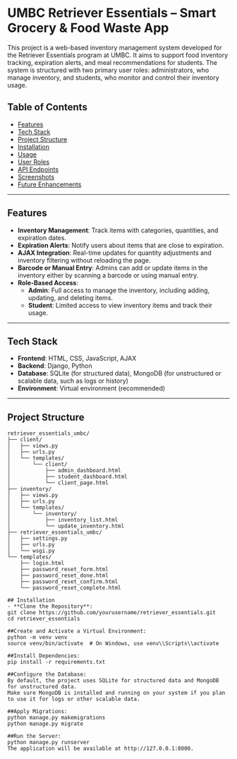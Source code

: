 # UMBC Retriever Essentials – Smart Grocery & Food Waste App

This project is a web-based inventory management system developed for the Retriever Essentials program at UMBC. It aims to support food inventory tracking, expiration alerts, and meal recommendations for students. The system is structured with two primary user roles: administrators, who manage inventory, and students, who monitor and control their inventory usage.

## Table of Contents
- [Features](#features)
- [Tech Stack](#tech-stack)
- [Project Structure](#project-structure)
- [Installation](#installation)
- [Usage](#usage)
- [User Roles](#user-roles)
- [API Endpoints](#api-endpoints)
- [Screenshots](#screenshots)
- [Future Enhancements](#future-enhancements)

---

## Features

- **Inventory Management**: Track items with categories, quantities, and expiration dates.
- **Expiration Alerts**: Notify users about items that are close to expiration.
- **AJAX Integration**: Real-time updates for quantity adjustments and inventory filtering without reloading the page.
- **Barcode or Manual Entry**: Admins can add or update items in the inventory either by scanning a barcode or using manual entry.
- **Role-Based Access**: 
  - **Admin**: Full access to manage the inventory, including adding, updating, and deleting items.
  - **Student**: Limited access to view inventory items and track their usage.

---

## Tech Stack

- **Frontend**: HTML, CSS, JavaScript, AJAX
- **Backend**: Django, Python
- **Database**: SQLite (for structured data), MongoDB (for unstructured or scalable data, such as logs or history)
- **Environment**: Virtual environment (recommended)

---

## Project Structure

```plaintext
retriever_essentials_umbc/
├── client/
│   ├── views.py
│   ├── urls.py
│   └── templates/
│       └── client/
│           ├── admin_dashboard.html
│           ├── student_dashboard.html
│           └── client_page.html
├── inventory/
│   ├── views.py
│   ├── urls.py
│   └── templates/
│       └── inventory/
│           ├── inventory_list.html
│           └── update_inventory.html
├── retriever_essentials_umbc/
│   ├── settings.py
│   ├── urls.py
│   └── wsgi.py
└── templates/
    ├── login.html
    ├── password_reset_form.html
    ├── password_reset_done.html
    ├── password_reset_confirm.html
    └── password_reset_complete.html

## Installation
- **Clone the Repository**:
git clone https://github.com/yourusername/retriever_essentials.git
cd retriever_essentials

##Create and Activate a Virtual Environment:
python -m venv venv
source venv/bin/activate  # On Windows, use venv\\Scripts\\activate

##Install Dependencies:
pip install -r requirements.txt

##Configure the Database:
By default, the project uses SQLite for structured data and MongoDB for unstructured data.
Make sure MongoDB is installed and running on your system if you plan to use it for logs or other scalable data.

##Apply Migrations:
python manage.py makemigrations
python manage.py migrate

##Run the Server:
python manage.py runserver
The application will be available at http://127.0.0.1:8000.
